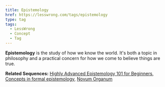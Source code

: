 ```yaml
---
title: Epistemology
href: https://lesswrong.com/tags/epistemology
type: tag
tags:
  - LessWrong
  - Concept
  - Tag
---
```


**Epistemology** is the study of how we know the world. It's both a topic in philosophy and a practical concern for how we come to believe things are true.

**Related Sequences:** [Highly Advanced Epistemology 101 for Beginners](https://www.lesswrong.com/s/SqFbMbtxGybdS2gRs), [Concepts in formal epistemology](https://www.lesswrong.com/s/FYMiCeXEgMzsB5stm), [Novum Organum](https://www.lesswrong.com/s/GTEay24Lxm3xoE4hy)